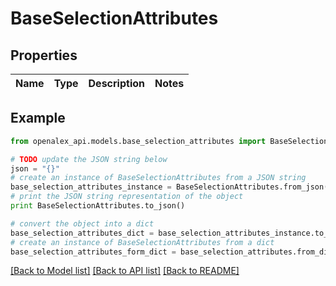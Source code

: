 # BaseSelectionAttributes


## Properties

Name | Type | Description | Notes
------------ | ------------- | ------------- | -------------

## Example

```python
from openalex_api.models.base_selection_attributes import BaseSelectionAttributes

# TODO update the JSON string below
json = "{}"
# create an instance of BaseSelectionAttributes from a JSON string
base_selection_attributes_instance = BaseSelectionAttributes.from_json(json)
# print the JSON string representation of the object
print BaseSelectionAttributes.to_json()

# convert the object into a dict
base_selection_attributes_dict = base_selection_attributes_instance.to_dict()
# create an instance of BaseSelectionAttributes from a dict
base_selection_attributes_form_dict = base_selection_attributes.from_dict(base_selection_attributes_dict)
```
[[Back to Model list]](../README.md#documentation-for-models) [[Back to API list]](../README.md#documentation-for-api-endpoints) [[Back to README]](../README.md)



